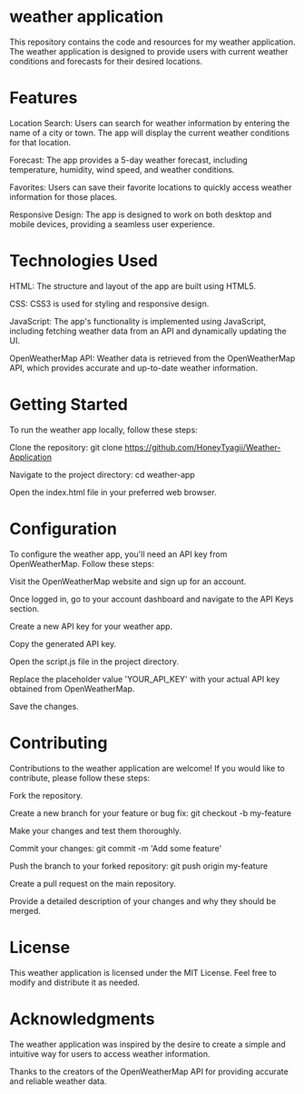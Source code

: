 # weather application
This repository contains the code and resources for my weather application. The weather application is designed to provide users with current weather conditions and forecasts for their desired locations.

# Features
Location Search: Users can search for weather information by entering the name of a city or town. The app will display the current weather conditions for that location.

Forecast: The app provides a 5-day weather forecast, including temperature, humidity, wind speed, and weather conditions.

Favorites: Users can save their favorite locations to quickly access weather information for those places.

Responsive Design: The app is designed to work on both desktop and mobile devices, providing a seamless user experience.

# Technologies Used
HTML: The structure and layout of the app are built using HTML5.

CSS: CSS3 is used for styling and responsive design.

JavaScript: The app's functionality is implemented using JavaScript, including fetching weather data from an API and dynamically updating the UI.

OpenWeatherMap API: Weather data is retrieved from the OpenWeatherMap API, which provides accurate and up-to-date weather information.

# Getting Started
To run the weather app locally, follow these steps:

Clone the repository: git clone https://github.com/HoneyTyagii/Weather-Application

Navigate to the project directory: cd weather-app

Open the index.html file in your preferred web browser.

# Configuration
To configure the weather app, you'll need an API key from OpenWeatherMap. Follow these steps:

Visit the OpenWeatherMap website and sign up for an account.

Once logged in, go to your account dashboard and navigate to the API Keys section.

Create a new API key for your weather app.

Copy the generated API key.

Open the script.js file in the project directory.

Replace the placeholder value 'YOUR_API_KEY' with your actual API key obtained from OpenWeatherMap.

Save the changes.

# Contributing
Contributions to the weather application are welcome! If you would like to contribute, please follow these steps:

Fork the repository.

Create a new branch for your feature or bug fix: git checkout -b my-feature

Make your changes and test them thoroughly.

Commit your changes: git commit -m 'Add some feature'

Push the branch to your forked repository: git push origin my-feature

Create a pull request on the main repository.

Provide a detailed description of your changes and why they should be merged.

# License
This weather application is licensed under the MIT License. Feel free to modify and distribute it as needed.

# Acknowledgments
The weather application was inspired by the desire to create a simple and intuitive way for users to access weather information.

Thanks to the creators of the OpenWeatherMap API for providing accurate and reliable weather data.
